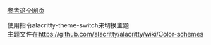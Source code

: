 [参考这个网页](https://www.wenyanet.com/opensource/zh/5fe7a3e476587135716d9c65.html)    

使用指令alacritty-theme-switch来切换主题  
主题文件在<https://github.com/alacritty/alacritty/wiki/Color-schemes>  
